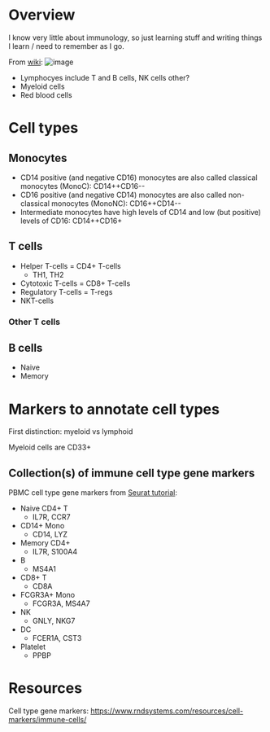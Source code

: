 # Overview
I know very little about immunology, so just learning stuff and writing things I learn / need to remember as I go.

From [wiki](https://en.wikipedia.org/wiki/Haematopoiesis):
![image](https://user-images.githubusercontent.com/25035866/213349144-120e539b-7483-4a26-a094-fa0fd1817edd.png)

* Lymphocyes include T and B cells, NK cells other?
* Myeloid cells
* Red blood cells

# Cell types

## Monocytes
* CD14 positive (and negative CD16) monocytes are also called classical monocytes (MonoC): CD14++CD16--
* CD16 positive (and negative CD14) monocytes are also called non-classical monocytes (MonoNC): CD16++CD14--
* Intermediate monocytes have high levels of CD14 and low (but positive) levels of CD16: CD14++CD16+

## T cells
* Helper T-cells = CD4+ T-cells
  * TH1, TH2
* Cytotoxic T-cells = CD8+ T-cells
* Regulatory T-cells = T-regs
* NKT-cells

### Other T cells

## B cells
* Naive
* Memory

# Markers to annotate cell types

First distinction: myeloid vs lymphoid

Myeloid cells are CD33+

## Collection(s) of immune cell type gene markers

PBMC cell type gene markers from [Seurat tutorial](https://satijalab.org/seurat/articles/pbmc3k_tutorial.html):

* Naive CD4+ T
  * IL7R, CCR7
* CD14+ Mono
  * CD14, LYZ	      
* Memory CD4+
  * IL7R, S100A4 
* B 	  
  * MS4A1
* CD8+ T
  * CD8A	
* FCGR3A+ Mono          
  * FCGR3A, MS4A7	
* NK 
  * GNLY, NKG7
* DC
  * FCER1A, CST3
* Platelet
  * PPBP	          

# Resources
Cell type gene markers: https://www.rndsystems.com/resources/cell-markers/immune-cells/
